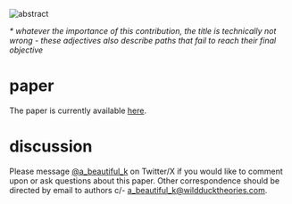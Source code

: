 ![abstract](versions/paper-01/current/abstract.png)

_* whatever the importance of this contribution, the title is technically not wrong - these adjectives also describe paths that fail to reach their final objective_

# paper
The paper is currently available  [here](versions/paper-01/current/paper-01.pdf).

# discussion

Please message [@a_beautiful_k](https://twitter.com/a_beautiful_k) on Twitter/X if you would like to comment upon or ask questions about this paper. Other correspondence should be directed by email to authors c/- a_beautiful_k@wildducktheories.com.
